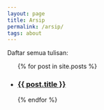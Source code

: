 ```yaml
---
layout: page
title: Arsip
permalink: /arsip/
tags: about
---
```

Daftar semua tulisan:

<ul class="post-list">
    {% for post in site.posts %}
      <li>
        <h3>
          <a class="post-link" href="{{ post.url | prepend: site.baseurl }}">{{ post.title }}</a>
        </h3>
      </li>
    {% endfor %}
  </ul>
